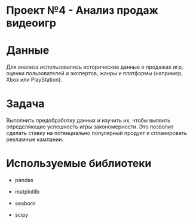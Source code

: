 ﻿# Проект №4 - Анализ продаж видеоигр

# Данные

Для анализа использовались исторические данные о продажах игр, оценки пользователей и экспертов, жанры и платформы (например, Xbox или PlayStation).

# Задача

Выполнить предобработку данных и изучить их, чтобы выявить определяющие успешность игры закономерности. Это позволит сделать ставку на потенциально популярный продукт и спланировать рекламные кампании.


# Используемые библиотеки

- pandas

- matplotlib

- seaborn

- scipy
